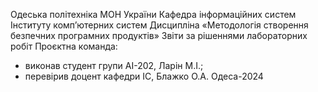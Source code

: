 Одеська політехніка МОН України
Кафедра інформаційних систем Інституту комп’ютерних систем
Дисципліна «Методологія створення безпечних програмних продуктів»
Звіти за рішеннями лабораторних робіт
Проєктна команда:
- виконав студент групи AI-202, Ларін М.І.;
- перевірив доцент кафедри ІС, Блажко О.А.
Одеса-2024